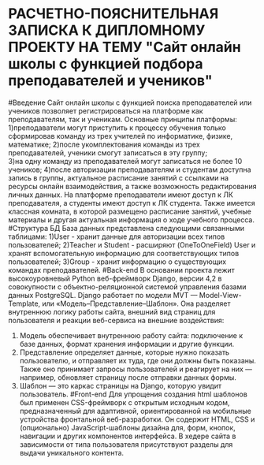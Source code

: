 РАСЧЕТНО-ПОЯСНИТЕЛЬНАЯ ЗАПИСКА К ДИПЛОМНОМУ ПРОЕКТУ НА ТЕМУ "Сайт онлайн школы с функцией подбора преподавателей и учеников"
=============
#Введение
   Сайт онлайн школы с функцией поиска преподавателей или учеников позволяет регистрироваться на платформе как преподавателям, так и ученикам. Основные принципы платформы:
1)преподаватели могут приступить к процессу обучения только сформировав команду из трех учителей по информатике, физике, математике;
2)после укомплектования команды из трех преподавателей, ученики смогут записаться в эту группу;  
3)на одну команду из преподавателей могут записаться не более 10 учеников;
4)после авторизации преподавателям и студентам доступна запись в группы, актуальное расписание занятий с ссылками на ресурсы онлайн взаимодействия, а также возможность редактирования личных данных.
На платформе преподаватели имеют доступ к ЛК преподавателя, а студенты имеют доступ к ЛК студента. Также имеется классная комната, в которой размещено расписание занятий, учебные материалы и другая актуальная информация о ходе учебного процесса.
#Структура БД
	База данных представлена следующими связанными таблицами:
1)User - хранит данные для авторизации всех типов пользователей;
2)Teacher и Student - расширяют (OneToOneField) User и хранят вспомогательную информацию для соответствующих типов пользователей;
3)Group - хранит информацию о существующих командах преподавателей.
#Back-end
	В основании проекта лежит высокоуровневый Python веб-фреймворк Django, версии 4,2 в совокупности с объектно-реляционной системой управления базами данных PostgreSQL.
	Django работает по модели MVT — Model-View-Template, или «Модель–Представление–Шаблон». Она разделяет внутреннюю логику работы сайта, внешний вид страниц для пользователя и реакции веб-сервиса на внешние воздействия:
1) Модель обеспечивает внутреннюю работу сайта: подключение к базе данных, формат хранения информации и другие функции.
2) Представление определяет данные, которые нужно показать пользователю, и отправляет их туда, где они должны быть показаны. Также оно принимает запросы пользователей и реагирует на них — например, обновляет страницу после отправки данных формы.
3) Шаблон — это каркас страницы на Django, которую увидит пользователь.
#Front-end
	Для упрощения создания html шаблонов был применен CSS-фреймворк с открытым исходным кодом, предназначенный для адаптивной, ориентированной на мобильные устройства фронтальной веб-разработки. Он содержит HTML, CSS и (опционально) JavaScript-шаблоны дизайна для, форм, кнопок, навигации и других компонентов интерфейса.
	В хедере сайта в зависимости от типа пользователя присутствуют разделы для выдачи уникального контента.
